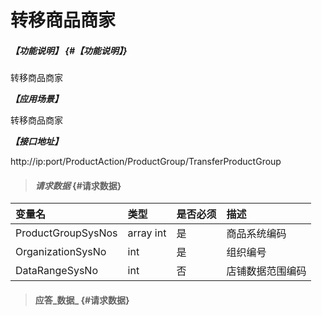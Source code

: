 # 转移商品商家

##### _【功能说明】_ {#【功能说明】}

转移商品商家

_**【应用场景】**_

转移商品商家

_**【接口地址】**_

http://ip:port/ProductAction/ProductGroup/TransferProductGroup

> #### _请求数据_ {#请求数据}

| 变量名 | 类型 | 是否必须 | 描述 |
| :--- | :--- | :--- | :--- |
| ProductGroupSysNos | array int | 是 | 商品系统编码 |
| OrganizationSysNo| int | 是 | 组织编号 |
| DataRangeSysNo| int | 否 | 店铺数据范围编码 |


> #### 应答_数据_ {#请求数据}



